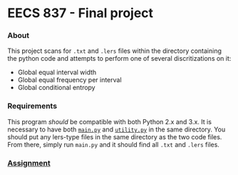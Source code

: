 # EECS 837 - Final project

### About

This project scans for ```.txt``` and ```.lers``` files within the directory containing the python code and attempts to perform one of several discritizations on it:

* Global equal interval width
* Global equal frequency per interval
* Global conditional entropy

### Requirements

This program _should_ be compatible with both Python 2.x and 3.x. It is necessary 
to have both [```main.py```](https://github.com/RagingRoosevelt/eecs837_global-discretization/blob/master/main.py) 
and  [```utility.py```](https://github.com/RagingRoosevelt/eecs837_global-discretization/blob/master/utility.py) 
in the same directory.  You should put any lers-type files in the same directory
as the two code files.  From there, simply run ```main.py``` and it should find
all ```.txt``` and ```.lers``` files.

### [Assignment](http://people.eecs.ku.edu/~jerzy/proj-837.pdf)